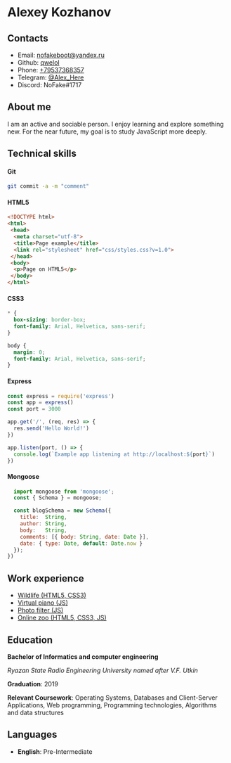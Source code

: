 # Alexey Kozhanov

## Contacts 

* Email: [nofakeboot@yandex.ru](mailto:nofakeboot@yandex.ru)
* Github: [qwelol](https://github.com/qwelol)
* Phone: [+79537368357](tel:+79537368357)
* Telegram: [@Alex_Here](https://t.me/Alex_Here)
* Discord: NoFake#1717

## About me

I am an active and sociable person. I enjoy learning and explore something new. For the near future, my goal is to study JavaScript more deeply. 

## Technical skills 

#### Git 
```bash
git commit -a -m "comment"
```

#### HTML5
```html
<!DOCTYPE html>
<html>
 <head>
  <meta charset="utf-8">
  <title>Page example</title>
  <link rel="stylesheet" href="css/styles.css?v=1.0">
 </head>
 <body>
  <p>Page on HTML5</p>
 </body>
</html>
```
#### CSS3
```css
* {
  box-sizing: border-box;
  font-family: Arial, Helvetica, sans-serif;
}

body {
  margin: 0;
  font-family: Arial, Helvetica, sans-serif;
}
```

#### Express 
```javascript
const express = require('express')
const app = express()
const port = 3000

app.get('/', (req, res) => {
  res.send('Hello World!')
})

app.listen(port, () => {
  console.log(`Example app listening at http://localhost:${port}`)
})
```

#### Mongoose 
```javascript
  import mongoose from 'mongoose';
  const { Schema } = mongoose;

  const blogSchema = new Schema({
    title:  String,
    author: String,
    body:   String,
    comments: [{ body: String, date: Date }],
    date: { type: Date, default: Date.now }
  });
})
```

## Work experience
* [Wildlife (HTML5, CSS3)](https://rolling-scopes-school.github.io/qwelol-JSFE2021Q1/wildlife/)
* [Virtual piano (JS)](https://rolling-scopes-school.github.io/qwelol-JSFE2021Q1/virtual-piano/)
* [Photo filter (JS)](https://rolling-scopes-school.github.io/qwelol-JSFE2021Q1/photo-filter/)
* [Online zoo (HTML5, CSS3, JS)](https://rolling-scopes-school.github.io/qwelol-JSFE2021Q1/online-zoo/pages/landing/index.html)

## Education 

**Bachelor of Informatics and computer engineering**

*Ryazan State Radio Engineering University named after V.F. Utkin*

**Graduation**: 2019

**Relevant Coursework**: Operating Systems, Databases and Client-Server Applications, Web programming, Programming technologies, Algorithms and data structures

## Languages

* **English**: Pre-Intermediate